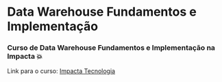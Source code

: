 # Data Warehouse Fundamentos e Implementação
### Curso de  Data Warehouse Fundamentos e Implementação na Impacta :boom:

Link para o curso:
[Impacta Tecnologia](https://impacta.com.br/online/Data-Warehouse-Fundamentos-e-Implementacao-online.php)
